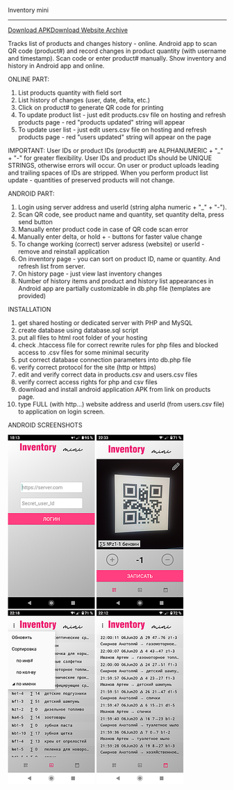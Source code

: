 Inventory mini
_________________

<a id="raw-url" href="https://raw.githubusercontent.com/ilinic/Inventory-mini/master/website/inventory-mini.apk">Download APK</a><a id="raw-url" href="https://raw.githubusercontent.com/ilinic/Inventory-mini/master/website.rar">Download Website Archive</a>

Tracks list of products and changes history - online.
Android app to scan QR code (product#) and record changes in product quantity (with username and timestamp). Scan code or enter product# manually.
Show inventory and history in Android app and online.

ONLINE PART:
1. List products quantity with field sort
2. List history of changes (user, date, delta, etc.)
3. Click on product# to generate QR code for printing
4. To update product list - just edit products.csv file on hosting and refresh products page - red "products updated" string will appear
5. To update user list - just edit users.csv file on hosting and refresh products page - red "users updated" string will appear on the page

IMPORTANT:
User IDs or product IDs (product#) are ALPHANUMERIC + "_" + "-" for greater flexibility.
User IDs and product IDs should be UNIQUE STRINGS, otherwise errors will occur. 
On user or product uploads leading and trailing spaces of IDs are stripped.
When you perform product list update - quantities of preserved products will not change.

ANDROID PART:
1. Login using server address and userId (string alpha numeric + "_" + "-").
2. Scan QR code, see product name and quantity, set quantity delta, press send button
3. Manually enter product code in case of QR code scan error
4. Manually enter delta, or hold + - buttons for faster value change
5. To change working (correct) server adsress (website) or userId - remove and reinstall application
6. On inventory page - you can sort on product ID, name or quantity. And refresh list from server.
7. On history page - just view last inventory changes
8. Number of history items and product and history list appearances in Android app are partially customizable in db.php file (templates are provided)

INSTALLATION
1. get shared hosting or dedicated server with PHP and MySQL
2. create database using database.sql script
3. put all files to html root folder of your hosting
4. check .htaccess file for correct rewrite rules for php files and blocked access to .csv files for some minimal security
5. put correct database connection parameters into db.php file
6. verify correct protocol for the site (http or https)
7. edit and verify correct data in products.csv and users.csv files
8. verify correct access rights for php and csv files
9. download and install android application APK from link on products page.
10. type FULL (with http...) website address and userId (from users.csv file) to application on login screen.

ANDROID SCREENSHOTS

![alt text](https://github.com/ilinic/Inventory-mini/blob/master/screenshots/login.png?raw=true) 
![alt text](https://github.com/ilinic/Inventory-mini/blob/master/screenshots/scan.png?raw=true) 
![alt text](https://github.com/ilinic/Inventory-mini/blob/master/screenshots/inv.png?raw=true) 
![alt text](https://github.com/ilinic/Inventory-mini/blob/master/screenshots/hist.png?raw=true)